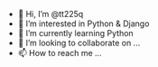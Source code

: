 - 👋 Hi, I’m @tt225q
- 👀 I’m interested in Python & Django
- 🌱 I’m currently learning Python
- 💞️ I’m looking to collaborate on ...
- 📫 How to reach me ...

<!---
tt225q/tt225q is a ✨ special ✨ repository because its `README.md` (this file) appears on your GitHub profile.
You can click the Preview link to take a look at your changes.
--->
